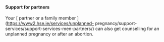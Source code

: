 ####  Support for partners

Your [ partner or a family member ](https://www2.hse.ie/services/unplanned-
pregnancy/support-services/support-services-men-partners/) can also get
counselling for an unplanned pregnancy or after an abortion.
